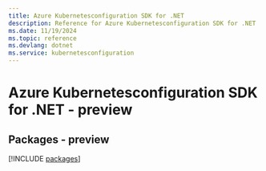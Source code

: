 ```yaml
---
title: Azure Kubernetesconfiguration SDK for .NET
description: Reference for Azure Kubernetesconfiguration SDK for .NET
ms.date: 11/19/2024
ms.topic: reference
ms.devlang: dotnet
ms.service: kubernetesconfiguration
---
```

# Azure Kubernetesconfiguration SDK for .NET - preview
## Packages - preview
[!INCLUDE [packages](kubernetesconfiguration-index.md)]